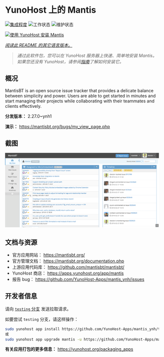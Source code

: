 <!--
注意：此 README 由 <https://github.com/YunoHost/apps/tree/master/tools/readme_generator> 自动生成
请勿手动编辑。
-->

# YunoHost 上的 Mantis

[![集成程度](https://apps.yunohost.org/badge/integration/mantis)](https://ci-apps.yunohost.org/ci/apps/mantis/)
![工作状态](https://apps.yunohost.org/badge/state/mantis)
![维护状态](https://apps.yunohost.org/badge/maintained/mantis)

[![使用 YunoHost 安装 Mantis](https://install-app.yunohost.org/install-with-yunohost.svg)](https://install-app.yunohost.org/?app=mantis)

*[阅读此 README 的其它语言版本。](./ALL_README.md)*

> *通过此软件包，您可以在 YunoHost 服务器上快速、简单地安装 Mantis。*  
> *如果您还没有 YunoHost，请参阅[指南](https://yunohost.org/install)了解如何安装它。*

## 概况

MantisBT is an open source issue tracker that provides a delicate balance between simplicity and power. Users are able to get started in minutes and start managing their projects while collaborating with their teammates and clients effectively.


**分发版本：** 2.27.0~ynh1

**演示：** <https://mantisbt.org/bugs/my_view_page.php>

## 截图

![Mantis 的截图](./doc/screenshots/modern_my_view.png)

## 文档与资源

- 官方应用网站： <https://mantisbt.org/>
- 官方管理文档： <https://mantisbt.org/documentation.php>
- 上游应用代码库： <https://github.com/mantisbt/mantisbt/>
- YunoHost 商店： <https://apps.yunohost.org/app/mantis>
- 报告 bug： <https://github.com/YunoHost-Apps/mantis_ynh/issues>

## 开发者信息

请向 [`testing` 分支](https://github.com/YunoHost-Apps/mantis_ynh/tree/testing) 发送拉取请求。

如要尝试 `testing` 分支，请这样操作：

```bash
sudo yunohost app install https://github.com/YunoHost-Apps/mantis_ynh/tree/testing --debug
或
sudo yunohost app upgrade mantis -u https://github.com/YunoHost-Apps/mantis_ynh/tree/testing --debug
```

**有关应用打包的更多信息：** <https://yunohost.org/packaging_apps>
